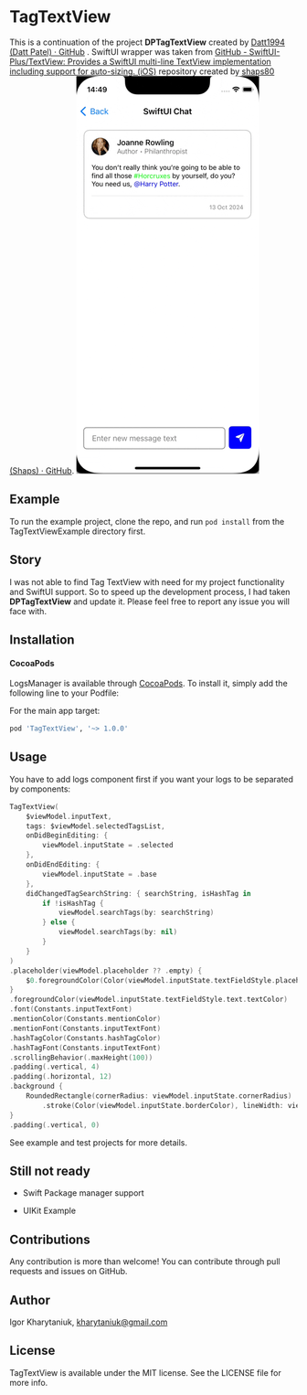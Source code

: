 # TagTextView

This is a continuation of the project **DPTagTextView**  created by [Datt1994 (Datt Patel) · GitHub](https://github.com/Datt1994) . SwiftUI wrapper was taken from [GitHub - SwiftUI-Plus/TextView: Provides a SwiftUI multi-line TextView implementation including support for auto-sizing. (iOS)](https://github.com/SwiftUI-Plus/TextView) repository created by [shaps80 (Shaps) · GitHub](https://github.com/shaps80).
![TagTextView Demo](Assets/TagTextView.gif)

## Example

To run the example project, clone the repo, and run `pod install` from the TagTextViewExample directory first.


## Story

I was not able to find Tag TextView with need for my project functionality and SwiftUI support. So to speed up the development process, I had taken **DPTagTextView** and update it. Please feel free to report any issue you will face with.

## Installation

#### CocoaPods

LogsManager is available through [CocoaPods](http://cocoapods.org). To install
it, simply add the following line to your Podfile:

For the main app target:

```ruby
pod 'TagTextView', '~> 1.0.0'
```

## Usage

You have to add logs component first if you want your logs to be separated by components:

```swift
TagTextView(
    $viewModel.inputText,
    tags: $viewModel.selectedTagsList,
    onDidBeginEditing: {
        viewModel.inputState = .selected
    },
    onDidEndEditing: {
        viewModel.inputState = .base
    },
    didChangedTagSearchString: { searchString, isHashTag in
        if !isHashTag {
            viewModel.searchTags(by: searchString)
        } else {
            viewModel.searchTags(by: nil)
        }
    }
)
.placeholder(viewModel.placeholder ?? .empty) {
    $0.foregroundColor(Color(viewModel.inputState.textFieldStyle.placeholder.textColor))
}
.foregroundColor(viewModel.inputState.textFieldStyle.text.textColor)
.font(Constants.inputTextFont)
.mentionColor(Constants.mentionColor)
.mentionFont(Constants.inputTextFont)
.hashTagColor(Constants.hashTagColor)
.hashTagFont(Constants.inputTextFont)
.scrollingBehavior(.maxHeight(100))
.padding(.vertical, 4)
.padding(.horizontal, 12)
.background {
    RoundedRectangle(cornerRadius: viewModel.inputState.cornerRadius)
        .stroke(Color(viewModel.inputState.borderColor), lineWidth: viewModel.inputState.borderWidth)
}
.padding(.vertical, 0)
```

See example and test projects for more details.



## Still not ready

- Swift Package manager support

- UIKit Example

## Contributions

Any contribution is more than welcome! You can contribute through pull requests and issues on GitHub.

## Author

Igor Kharytaniuk, kharytaniuk@gmail.com

## License

TagTextView is available under the MIT license. See the LICENSE file for more info.

